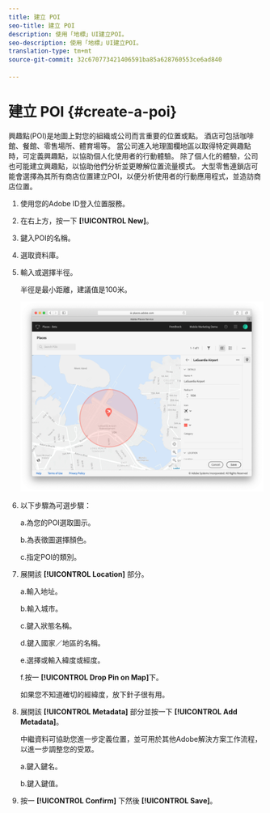 ```yaml
---
title: 建立 POI
seo-title: 建立 POI
description: 使用「地標」UI建立POI。
seo-description: 使用「地標」UI建立POI。
translation-type: tm+mt
source-git-commit: 32c670773421406591ba85a628760553ce6ad840

---
```



# 建立 POI {#create-a-poi}

興趣點\(POI\)是地圖上對您的組織或公司而言重要的位置或點。 酒店可包括咖啡館、餐館、零售場所、體育場等。 當公司進入地理圍欄地區以取得特定興趣點時，可定義興趣點，以協助個人化使用者的行動體驗。 除了個人化的體驗，公司也可能建立興趣點，以協助他們分析並更瞭解位置流量模式。 大型零售連鎖店可能會選擇為其所有商店位置建立POI，以便分析使用者的行動應用程式，並造訪商店位置。

1. 使用您的Adobe ID登入位置服務。
2. 在右上方，按一下 **[!UICONTROL New]**。
3. 鍵入POI的名稱。
4. 選取資料庫。
5. 輸入或選擇半徑。

   半徑是最小距離，建議值是100米。

   ![定義POI](/help/assets/define_poi.png)

6. 以下步驟為可選步驟：

   a.為您的POI選取圖示。

   b.為表徵圖選擇顏色。

   c.指定POI的類別。

7. 展開該 **[!UICONTROL Location]** 部分。

   a.輸入地址。

   b.輸入城市。

   c.鍵入狀態名稱。

   d.鍵入國家／地區的名稱。

   e.選擇或輸入緯度或經度。

   f.按一 **[!UICONTROL Drop Pin on Map]**&#x200B;下。

   如果您不知道確切的經緯度，放下針子很有用。

8. 展開該 **[!UICONTROL Metadata]** 部分並按一下 **[!UICONTROL Add Metadata]**。

   中繼資料可協助您進一步定義位置，並可用於其他Adobe解決方案工作流程，以進一步調整您的受眾。

   a.鍵入鍵名。

   b.鍵入鍵值。

9. 按一 **[!UICONTROL Confirm]** 下然後 **[!UICONTROL  Save]**。

